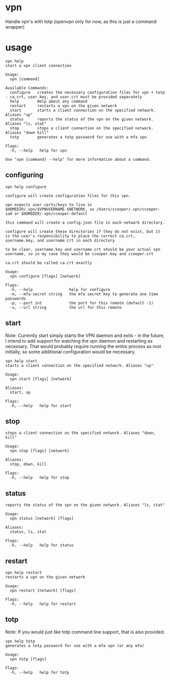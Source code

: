 # vpn
Handle vpn's with totp (openvpn only for now, as this is just a command wrapper)

# usage

```
vpn help
start a vpn client connection

Usage:
  vpn [command]

Available Commands:
  configure   creates the necessary configuration files for vpn + totp - ca.crt, user.key, and user.crt must be provided separately
  help        Help about any command
  restart     restarts a vpn on the given network
  start       starts a client connection on the specified network. Aliases "up"
  status      reports the status of the vpn on the given network. Aliases "ls, stat"
  stop        stops a client connection on the specified network. Aliases "down kill"
  totp        generates a totp password for use with a mfa vpn

Flags:
  -h, --help   help for vpn

Use "vpn [command] --help" for more information about a command.
```

## configuring

```
vpn help configure

configure will create configuration files for this vpn.

vpn expects user certs/keys to live in $HOMEDIR/.vpn/$VPNUSERNAME-$NETWORK, so /Users/ccooper/.vpn/ccooper-iad or $HOMEDIR/.vpn/ccooper-default

this command will create a config.json file in each network directory.

configure will create these directories if they do not exist, but it is the user's responsibility to place the correct ca.crt, username.key, and username.crt in each directory

to be clear, username.key and username.crt should be your actual vpn username, so in my case they would be ccooper.key and ccooper.crt

ca.crt should be called ca.crt exactly

Usage:
  vpn configure [flags] [network]

Flags:
  -h, --help                help for configure
  -m, --mfa-secret string   the mfa secret key to generate one time passwords
  -p, --port int            the port for this remote (default -1)
  -u, --url string          the url for this remote
```

## start
Note: Currently start simply starts the VPN daemon and exits - in the future, I intend to add
support for watching the vpn daemon and restarting as necessary. That would probably require running
the entire process as root initially, so some additional configuration would be necessary.

```
vpn help start
starts a client connection on the specified network. Aliases "up"

Usage:
  vpn start [flags] [network]

Aliases:
  start, up

Flags:
  -h, --help   help for start
```

## stop

```
stops a client connection on the specified network. Aliases "down, kill"

Usage:
  vpn stop [flags] [network]

Aliases:
  stop, down, kill

Flags:
  -h, --help   help for stop
```

## status

```
reports the status of the vpn on the given network. Aliases "ls, stat"

Usage:
  vpn status [network] [flags]

Aliases:
  status, ls, stat

Flags:
  -h, --help   help for status
```

## restart

```
vpn help restart
restarts a vpn on the given network

Usage:
  vpn restart [network] [flags]

Flags:
  -h, --help   help for restart
```

## totp
Note: If you would just like totp command line support, that is also provided.

```
vpn help totp
generates a totp password for use with a mfa vpn (or any mfa)

Usage:
  vpn totp [flags]

Flags:
  -h, --help   help for totp
```